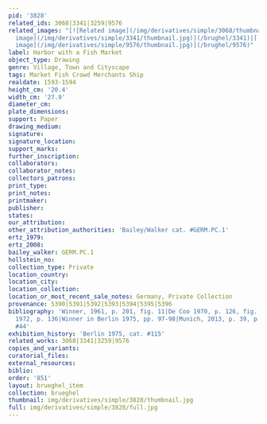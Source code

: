 ```yaml
---
pid: '3828'
related_ids: 3068|3341|3259|9576
related_images: "[![Related image](/img/derivatives/simple/3068/thumbnail.jpg)](/brughel/3068)|[![Related
  image](/img/derivatives/simple/3341/thumbnail.jpg)](/brughel/3341)|[![Related image](/img/derivatives/simple/3259/thumbnail.jpg)](/brughel/3259)|[![Related
  image](/img/derivatives/simple/9576/thumbnail.jpg)](/brughel/9576)"
label: Harbor with a Fish Market
object_type: Drawing
genre: Village, Town and Cityscape
tags: Market Fish Crowd Merchants Ship
realdate: 1593-1594
height_cm: '20.4'
width_cm: '27.9'
diameter_cm: 
plate_dimensions: 
support: Paper
drawing_medium: 
signature: 
signature_location: 
support_marks: 
further_inscription: 
collaborators: 
collaborator_notes: 
collectors_patrons: 
print_type: 
print_notes: 
printmaker: 
publisher: 
states: 
our_attribution: 
other_attribution_authorities: 'Bailey/Walker cat. #GERM.PC.1'
ertz_1979: 
ertz_2008: 
bailey_walker: GERM.PC.1
hollstein_no: 
collection_type: Private
location_country: 
location_city: 
location_collection: 
location_or_most_recent_sale_notes: Germany, Private Collection
provenance: 5390|5391|5392|5393|5394|5395|5396
bibliography: 'Winner, 1961, p. 201, fig. 11|De Coo 1970, p. 126, fig. 123|Winner
  1972, p. 136|Winner in Berlin 1975, pp. 97-98|Munich, 2013, p. 39, p. 252, cat.
  #44'
exhibition_history: 'Berlin 1975, cat. #115'
related_works: 3068|3341|3259|9576
copies_and_variants: 
curatorial_files: 
external_resources: 
biblio: 
order: '851'
layout: brueghel_item
collection: brueghel
thumbnail: img/derivatives/simple/3828/thumbnail.jpg
full: img/derivatives/simple/3828/full.jpg
---
```

